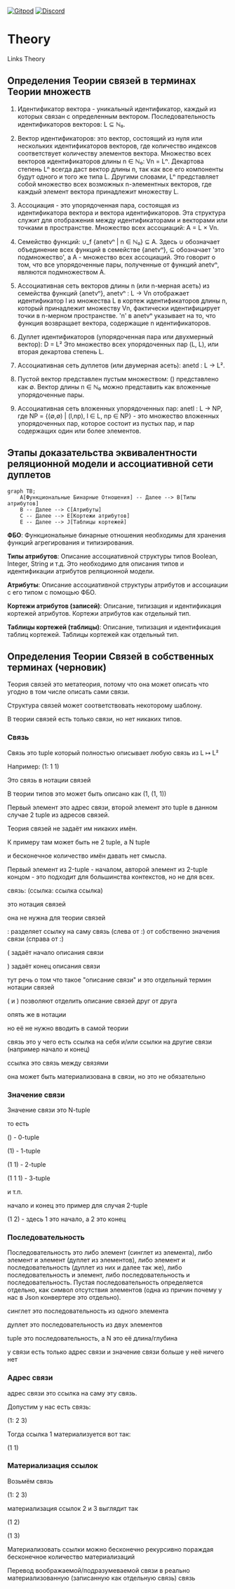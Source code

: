 [![Gitpod](https://img.shields.io/badge/Gitpod-ready--to--code-blue?logo=gitpod)](https://gitpod.io/#https://github.com/linksplatform/Theory) 
[![Discord](https://badgen.net/badge/icon/discord?icon=discord&label&color=purple)](https://discord.gg/eEXJyjWv5e)

# Theory
Links Theory


##   Определения Теории связей в терминах Теории множеств

1. Идентификатор вектора - уникальный идентификатор, каждый из которых связан с определенным вектором.
  Последовательность идентификаторов векторов: L ⊆ ℕ₀.

2. Вектор идентификаторов: это вектор, состоящий из нуля или нескольких идентификаторов векторов,
  где количество индексов соответствует количеству элементов вектора.
  Множество всех векторов идентификаторов длины n ∈ ℕ₀: Vn = Lⁿ.
  Декартова степень Lⁿ всегда даст вектор длины n, так как все его компоненты будут одного и того же типа L.
  Другими словами, Lⁿ представляет собой множество всех возможных n-элементных векторов, где каждый элемент вектора принадлежит множеству L.

3. Ассоциация - это упорядоченная пара, состоящая из идентификатора вектора и вектора идентификаторов.
  Эта структура служит для отображения между идентификаторами и векторами или точками в пространстве.
  Множество всех ассоциаций: A = L × Vn.

4. Семейство функций: ∪_f {anetvⁿ | n ∈ ℕ₀} ⊆ A.
  Здесь ∪ обозначает объединение всех функций в семействе {anetvⁿ},
  ⊆ обозначает 'это подмножество', а A - множество всех ассоциаций.
  Это говорит о том, что все упорядоченные пары, полученные от функций anetvⁿ, являются подмножеством A.

5. Ассоциативная сеть векторов длины n (или n-мерная асеть) из семейства функций {anetvⁿ},
  anetvⁿ : L → Vn отображает идентификатор l из множества L в кортеж идентификаторов длины n,
  который принадлежит множеству Vn, фактически идентифицирует точки в n-мерном пространстве.
  'n' в anetvⁿ указывает на то, что функция возвращает вектора, содержащие n идентификаторов. 


6. Дуплет идентификаторов (упорядоченная пара или двухмерный вектор): D = L²
  Это множество всех упорядоченных пар (L, L), или вторая декартова степень L.

7. Ассоциативная сеть дуплетов (или двумерная асеть): anetd : L → L².

8. Пустой вектор представлен пустым множеством: () представлено как ∅.
  Вектор длины n ∈ ℕ₀ можно представить как вложенные упорядоченные пары.

9. Ассоциативная сеть вложенных упорядоченных пар: anetl : L → NP,
  где NP = {(∅,∅) | (l,np), l ∈ L, np ∈ NP} - это множество вложенных упорядоченных пар,
  которое состоит из пустых пар, и пар содержащих один или более элементов.


##  Этапы доказательства эквивалентности реляционной модели и ассоциативной сети дуплетов

```mermaid
graph TB;
    A[Функциональные Бинарные Отношения] -- Далее --> B[Типы атрибутов]
    B -- Далее --> C[Атрибуты]
    C -- Далее --> E[Кортежи атрибутов]
    E -- Далее --> J[Таблицы кортежей]
```

**ФБО**: Функциональные бинарные отношения необходимы для хранения функций агрегирования и типизирования.

**Типы атрибутов**: Описание ассоциативной структуры типов Boolean, Integer, String и т.д. Это необходимо для описания типов и идентификации атрибутов реляционной модели.

**Атрибуты**: Описание ассоциативной структуры атрибутов и ассоциации с его типом с помощью ФБО.

**Кортежи атрибутов (записей)**: Описание, типизация и идентификация кортежей атрибутов. Кортежи атрибутов как отдельный тип.

**Таблицы кортежей (таблицы)**: Описание, типизация и идентификация таблиц кортежей. Таблицы кортежей как отдельный тип.


## Определения Теории Связей в собственных терминах (черновик)

Теория связей это метатеория, потому что она может описать что угодно в том числе описать сами связи.

Структура связей может соответствовать некоторому шаблону.

В теории связей есть только связи, но нет никаких типов.

### Связь

Связь это tuple который полностью описывает любую связь из L ↦ L²

Например: (1: 1 1)

Это связь в нотации связей

В теории типов это может быть описано как (1, (1, 1))

Первый элемент это адрес связи, второй элемент это tuple в данном случае 2 tuple из адресов связей.

Теория связей не задаёт им никаких имён.

К примеру там может быть не 2 tuple, а N tuple

и бесконечное количество имён давать нет смысла.

Первый элемент из 2-tuple - началом, авторой элемент из 2-tuple концом - это подходит для большинства контекстов, но не для всех.

связь: (ссылка: ссылка ссылка)

это нотация связей

она не нужна для теории связей

: разделяет ссылку на саму связь (слева от :) от собственно значения связи (справа от :)

( задаёт начало описания связи

) задаёт конец описания связи

тут речь о том что такое "описание связи" и это отдельный термин нотации связей

( и ) позволяют отделить описание связей друг от друга

опять же в нотации

но её не нужно вводить в самой теории

связь это у чего есть ссылка на себя и/или ссылки на другие связи (например начало и конец)

ссылка это связь между связями

она может быть материализована в связи, но это не обязательно

### Значение связи

Значение связи это N-tuple

то есть

() - 0-tuple

(1) - 1-tuple

(1 1) - 2-tuple

(1 1 1) - 3-tuple

и т.п.

начало и конец это пример для случая 2-tuple

(1 2) - здесь 1 это начало, а 2 это конец

### Последовательность

Последовательность  это либо элемент (синглет из элемента), либо элемент и элемент (дуплет из элементов), либо элемент и последовательность (дуплет из них и далее так же), либо последовательность и элемент, либо последовательность и последовательность. Пустая последовательность определяется отдельно, как символ отсутствия элементов (одна из причин почему у нас в Json конвертере это отдельно).

синглет это последовательность из одного элемента

дуплет это последовательность из двух элементов

tuple это последовательность, а N это её длина/глубина 

у связи есть только адрес связи и значение связи больше у неё ничего нет

### Адрес связи

адрес связи это ссылка на саму эту связь. 

Допустим у нас есть связь:

(1: 2 3)

Тогда ссылка 1 материализуется вот так:

(1 1)

### Материализация ссылок

Возьмём связь

(1: 2 3)

материализация ссылок 2 и 3 выглядит так

(1 2)

(1 3)

Материализовать ссылки можно бесконечно рекурсивно пораждая бесконечное количество материализаций

Перевод воображаемой/подразумеваемой связи в реально материализованную (записанную как отдельную связь) связь
